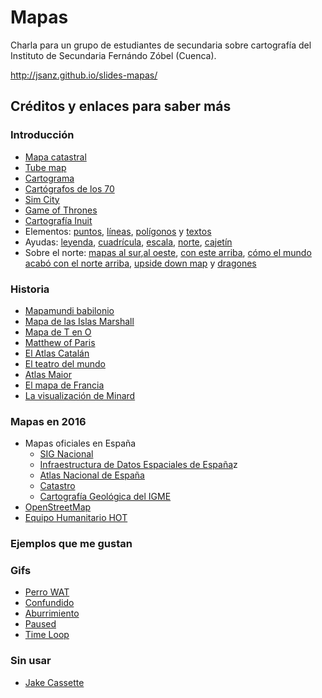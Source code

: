 Mapas
======

Charla para un grupo de estudiantes de secundaria sobre cartografía del
Instituto de Secundaria Fernándo Zóbel (Cuenca).

http://jsanz.github.io/slides-mapas/

## Créditos y enlaces para saber más

### Introducción

- [Mapa catastral](http://sclcountysurveyor.blogspot.com.es/2012/10/cadastral-maps-and-county-grid-numbers.html)
- [Tube map](https://tfl.gov.uk/maps/track/tube)
- [Cartograma](http://www.viewsoftheworld.net/)
- [Cartógrafos de los 70](http://secondat.blogspot.com.es/2010/07/george-and-agnes.html)
- [Sim City](http://www.playnation.de/spiele-news/simcity/community-verlangt-nach-groesseren-maps-id46796.html)
- [Game of Thrones](http://www.mediumscreen.com/2013/03/game-of-thrones-le-trone-de-fer.html)
- [Cartografía Inuit](https://decolonialatlas.wordpress.com/2016/04/12/inuit-cartography/)
- Elementos: [puntos](https://team.cartodb.com/u/piensaenpixel/viz/a3b27bb6-5b80-11e5-b5f5-0e4fddd5de28/public_map), [líneas](http://flightroutes.geographica.gs/), [polígonos](https://observatory.cartodb.com/viz/2efcbf5c-080a-11e6-ac50-0e31c9be1b51/public_map) y [textos](http://maps.stamen.com/toner/#17/40.07427/-2.13282)
- Ayudas: [leyenda](http://ocean.floridamarine.org/boating_guides/florida_keys/products/interactive_maps/Middle_Keys_Side_A.html), [cuadrícula](http://hubpages.com/education/Materials-and-Directions-for-Teaching-Latitude-and-Longitude-With-Battleship-Game), [escala](http://www.outdoorblueprint.com/read/how-to-read-a-topographic-map/), [norte](http://www.clker.com/clipart-white-compass-rose-24.html), [cajetín](http://dtandina.blogspot.com.es/2014/08/cajetin-y-angulos.html)
- Sobre el norte: [mapas al sur](http://www.odt.org/southupmaps.htm),[al oeste](http://brightside.me/article/what-the-world-looks-like-to-different-people-as-shown-by-seven-utterly-fascinating-maps-44505/), [con este arriba](https://www.wikiwand.com/en/Bianco_world_map), [cómo el mundo acabó con el norte arriba](http://america.aljazeera.com/opinions/2014/2/maps-cartographycolonialismnortheurocentricglobe.html), [upside down map](https://xkcd.com/1500/) y [dragones](https://en.uit.no/forskning/forskningsgrupper/gruppe?p_document_id=344565)

### Historia

* [Mapamundi babilonio](https://www.wikiwand.com/en/Babylonian_Map_of_the_World)
* [Mapa de las Islas Marshall](https://www.reddit.com/r/MapPorn/comments/1cgcqb/stick_chart_used_by_polynesian_seafarers_to/)
* [Mapa de T en O](https://es.wikipedia.org/wiki/Mapa_de_T_en_O)
* [Matthew of Paris](https://www.wikiwand.com/en/Matthew_Paris)
* [El Atlas Catalán](http://nsa33.casimages.com/img/2014/05/05/140505032218695807.png)
* [El teatro del mundo](https://www.wikiwand.com/es/Theatrum_Orbis_Terrarum)
* [Atlas Maior](https://www.wikiwand.com/en/Atlas_Maior)
* [El mapa de Francia](http://www.davidrumsey.com/blog/2009/10/11/national-survey-of-france-1750-1815)
* [La visualización de Minard](https://robots.thoughtbot.com/analyzing-minards-visualization-of-napoleons-1812-march)

### Mapas en 2016

* Mapas oficiales en España
  * [SIG Nacional](http://signa.idee.es/signa/)
  * [Infraestructura de Datos Espaciales de España](http://idee.es/)z
  * [Atlas Nacional de España](http://www.fomento.gob.es/MFOM/LANG_CASTELLANO/DIRECCIONES_GENERALES/INSTITUTO_GEOGRAFICO/ATLAS/)
  * [Catastro](http://www.catastro.meh.es/)
  * [Cartografía Geológica del IGME](http://info.igme.es/visorweb/)
* [OpenStreetMap](http://osm.org)
* [Equipo Humanitario HOT](http://hotosm.org)

### Ejemplos que me gustan

### Gifs

- [Perro WAT](http://giphy.com/gifs/fpXxIjftmkk9y)
- [Confundido](http://giphy.com/gifs/hip-hop-1995-coolio-rQPRCclTBVyU0)
- [Aburrimiento](http://giphy.com/gifs/disney-bored-tired-NWg7M1VlT101W)
- [Paused](http://eincomic.blogspot.com.es/2012/11/game-paused.html)
- [Time Loop](http://giphy.com/gifs/holes-implosion-kurzgesagt-IXy5Gfu7fz5AY)

### Sin usar

- [Jake Cassette](http://giphy.com/gifs/adventure-time-alabama-shakes-sound-and-color-cgW5iwX0e37qg)
